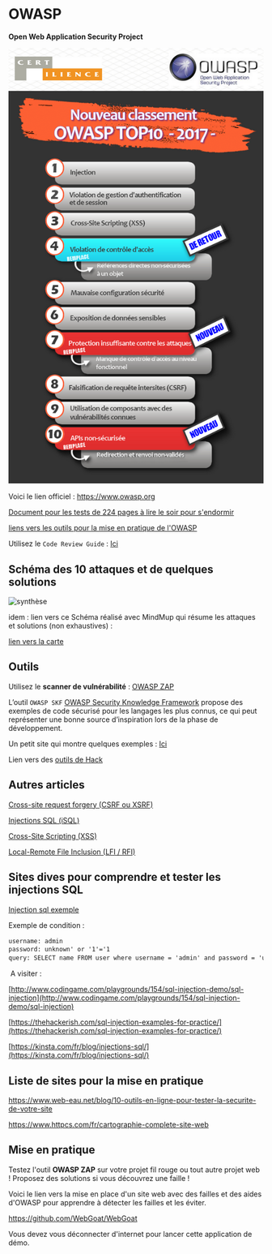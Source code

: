 # OWASP

**Open Web Application Security Project**

![owasp-ten.png](owasp-ten.png)

Voici le lien officiel : https://www.owasp.org

[Document pour les tests de 224 pages à lire le soir pour s'endormir](https://www.owasp.org/images/1/19/OTGv4.pdf)

[liens vers les outils pour la mise en pratique de l'OWASP](https://www.linkedin.com/pulse/les-3-outils-owasp-indispensables-aux-d%C3%A9veloppeurs-pour-azziz-errime)

Utilisez le `Code Review Guide` : [Ici](https://www.owasp.org/index.php/File:OWASP_Code_Review_Guide_v2.pdf)

## Schéma des 10 attaques et de quelques solutions  

![synthèse](owasp-synthèse-philippe-bouget.png)

idem : lien vers ce Schéma réalisé avec MindMup qui résume les attaques et solutions (non exhaustives) :

[lien vers la carte](https://atlas.mindmup.com/2020/03/be1e1b2061f411eaac2127beb7bef55d/owasp_top_10_des_attaques_/index.html)

## Outils

Utilisez le **scanner de vulnérabilité** : [OWASP ZAP](https://www.owasp.org/index.php/OWASP_Zed_Attack_Proxy_Project)

L’outil `OWASP SKF` [OWASP Security Knowledge Framework](https://www.owasp.org/index.php/OWASP_Security_Knowledge_Framework) propose des exemples de code sécurisé pour les langages les plus connus, ce qui peut représenter une bonne source d’inspiration lors de la phase de développement.

Un petit site qui montre quelques exemples : [Ici](http://igm.univ-mlv.fr/~dr/XPOSE2012/OWASP_WebGoat/examples.html#sql)

Lien vers des [outils de Hack](https://www.journaldunet.com/solutions/dsi/1100767-10-outils-de-hacking-pour-les-experts/)

## Autres articles

[Cross-site request forgery (CSRF ou XSRF)](https://blog.clever-age.com/fr/2014/06/25/owasp-cross-site-request-forgery-csrf-ou-xsrf/)

[Injections SQL (iSQL)](http://blog.clever-age.com/fr/2013/09/18/securite-owasp-injection-sql/)

[Cross-Site Scripting (XSS)](http://blog.clever-age.com/fr/2014/02/10/owasp-xss-cross-site-scripting/)

[Local-Remote File Inclusion (LFI / RFI)](http://blog.clever-age.com/fr/2014/10/21/owasp-local-remote-file-inclusion-lfi-rfi/)


## Sites dives pour comprendre et tester les injections SQL

‌[Injection sql exemple]( http://www.codingame.com/playgrounds/154/sql-injection-demo/sql-injection‌)

Exemple de condition :

```xml
username: admin
password: unknown' or '1'='1
query: SELECT name FROM user where username = 'admin' and password = 'unknown' or '1'='1'
```
‌
A visiter :

[http://www.codingame.com/playgrounds/154/sql-injection-demo/sql-injection‌](http://www.codingame.com/playgrounds/154/sql-injection-demo/sql-injection‌)

[https://thehackerish.com/sql-injection-examples-for-practice/](https://thehackerish.com/sql-injection-examples-for-practice/)

[https://kinsta.com/fr/blog/injections-sql/](https://kinsta.com/fr/blog/injections-sql/)

## Liste de sites pour la mise en pratique

https://www.web-eau.net/blog/10-outils-en-ligne-pour-tester-la-securite-de-votre-site

https://www.httpcs.com/fr/cartographie-complete-site-web

## Mise en pratique

Testez l'outil **OWASP ZAP** sur votre projet fil rouge ou tout autre projet web !
Proposez des solutions si vous découvrez une faille !

Voici le lien vers la mise en place d'un site web avec des failles et des aides d'OWASP pour apprendre à détecter les failles et les éviter.

https://github.com/WebGoat/WebGoat

Vous devez vous déconnecter d'internet pour lancer cette application de démo.